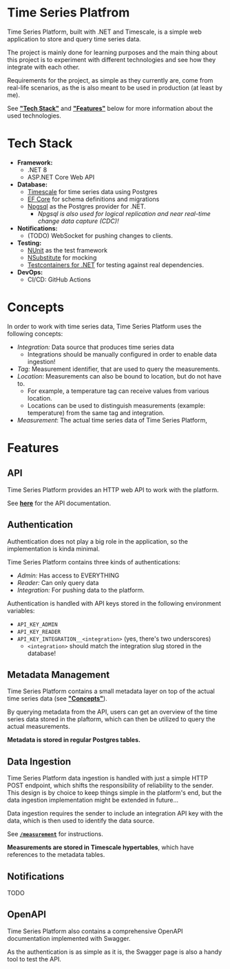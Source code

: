 # Time Series Platfrom

Time Series Platform, built with .NET and Timescale, is a simple web application to store and query time series data.

The project is mainly done for learning purposes and the main thing about this project is to experiment with
different technologies and see how they integrate with each other.

Requirements for the project, as simple as they currently are, come from real-life scenarios,
as the is also meant to be used in production (at least by me). 

See [**"Tech Stack"**](#tech-stack) and [**"Features"**](#features) below for more information about the used technologies.

# Tech Stack

- **Framework:**
    - .NET 8
    - ASP.NET Core Web API
- **Database:**
    - [Timescale](https://www.timescale.com/) for time series data using Postgres
    - [EF Core](https://learn.microsoft.com/en-us/ef/core/) for schema definitions and migrations
    - [Npgsql](https://www.npgsql.org/) as the Postgres provider for .NET.
        - _Npgsql is also used for logical replication and near real-time change data capture (CDC)!_
- **Notifications:**
    - (TODO) WebSocket for pushing changes to clients.
- **Testing:**
    - [NUnit](https://nunit.org/) as the test framework
    - [NSubstitute](https://nsubstitute.github.io/) for mocking
    - [Testcontainers for .NET](https://dotnet.testcontainers.org/) for testing against real dependencies.
- **DevOps:**
    - CI/CD: GitHub Actions

# Concepts

In order to work with time series data, Time Series Platform uses the following concepts:
- _Integration:_ Data source that produces time series data
    - Integrations should be manually configured in order to enable data ingestion!
- _Tag:_ Measurement identifier, that are used to query the measurements.
- _Location_: Measurements can also be bound to location, but do not have to.
    - For example, a temperature tag can receive values from various location.
    - Locations can be used to distinguish measurements (example: temperature) from the same tag and integration.
- _Measurement_: The actual time series data of Time Series Platform, 

# Features

## API

Time Series Platform provides an HTTP web API to work with the platform.

See [**here**](./docs/api.md) for the API documentation.

## Authentication

Authentication does not play a big role in the application, so the implementation is kinda minimal.

Time Series Platform contains three kinds of authentications:
- _Admin:_ Has access to EVERYTHING
- _Reader:_ Can only query data
- _Integration:_ For pushing data to the platform.

Authentication is handled with API keys stored in the following environment variables:
- `API_KEY_ADMIN`
- `API_KEY_READER`
- `API_KEY_INTEGRATION__<integration>` (yes, there's two underscores)
    - `<integration>` should match the integration slug stored in the database!

## Metadata Management

Time Series Platform contains a small metadata layer on top of the actual time series data
(see [**"Concepts"**](#concepts)).

By querying metadata from the API, users can get an overview of the time series data stored in the plaftorm,
which can then be utilized to query the actual measurements.

**Metadata is stored in regular Postgres tables.**

## Data Ingestion

Time Series Platform data ingestion is handled with just a simple HTTP POST endpoint,
which shifts the responsibility of reliability to the sender.
This design is by choice to keep things simple in the platform's end,
but the data ingestion implementation might be extended in future...

Data ingestion requires the sender to include an integration API key with the data,
which is then used to identify the data source.

See [**`/measurement`**](#measurement) for instructions.

**Measurements are stored in Timescale hypertables**, which have references to the metadata tables.

## Notifications

TODO

## OpenAPI

Time Series Platform also contains a comprehensive OpenAPI documentation implemented with Swagger.

As the authentication is as simple as it is, the Swagger page is also a handy tool to test the API.
